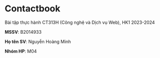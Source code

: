# Contactbook

Bài tập thực hành CT313H (Công nghệ và Dịch vụ Web), HK1 2023-2024

**MSSV**: B2014933

**Họ tên SV**: Nguyễn Hoàng Minh

**Nhóm HP**: M04

